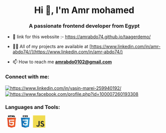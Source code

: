 
<h1 align="center">Hi 👋, I'm Amr mohamed </h1>
<h3 align="center">A passionate frontend developer from Egypt</h3>

- 🌱 link for this webssite :- https://amrabdo74.github.io/taagerdemo/

- 👨‍💻 All of my projects are available at [https://www.linkedin.com/in/amr-abdo74//](https://www.linkedin.com/in/amr-abdo74/)

- 📫 How to reach me **amrabdo0102@gmail.com**

<h3 align="left">Connect with me:</h3>
<p align="left">
<a href="https://www.linkedin.com/in/amr-abdo74/" target="blank"><img align="center" src="https://raw.githubusercontent.com/rahuldkjain/github-profile-readme-generator/master/src/images/icons/Social/linked-in-alt.svg" alt="https://www.linkedin.com/in/yasin-marei-259940192/" height="30" width="40" /></a>
<a href="https://www.facebook.com/profile.php?id=100007260193308" target="blank"><img align="center" src="https://raw.githubusercontent.com/rahuldkjain/github-profile-readme-generator/master/src/images/icons/Social/facebook.svg" alt="https://www.facebook.com/profile.php?id=100007260193308" height="30" width="40" /></a>
</p>

<h3 align="left">Languages and Tools:</h3>
<p align="left">  <img src="https://raw.githubusercontent.com/devicons/devicon/master/icons/html5/html5-original-wordmark.svg" alt="html5" width="40" height="40"/>
  <img src="https://raw.githubusercontent.com/devicons/devicon/master/icons/css3/css3-original-wordmark.svg" alt="css3" width="40" height="40"/>
   <img src="https://raw.githubusercontent.com/devicons/devicon/master/icons/javascript/javascript-original.svg" alt="javascript" width="40" height="40"/> 
    </p>
